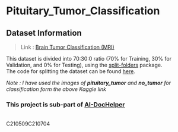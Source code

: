 # Pituitary_Tumor_Classification

## Dataset Information
> Link : [Brain Tumor Classification (MRI)](https://www.kaggle.com/sartajbhuvaji/brain-tumor-classification-mri)

This dataset is divided into 70:30:0 ratio (70% for Training, 30% for Validation, and 0% for Testing), using the [split-folders](https://pypi.org/project/split-folders/) package.
<br>
The code for splitting the dataset can be found [here](https://github.com/VikrantShah/Python_Programs/blob/main/Splitting_train_validation_test.py).

_Note : I have used the images of **pituitary_tumor** and **no_tumor** for classification form the above Kaggle link_




### This project is sub-part of [AI-DocHelper](https://github.com/VikrantShah/AI-DocHelper)

<br>
C210509C210704
